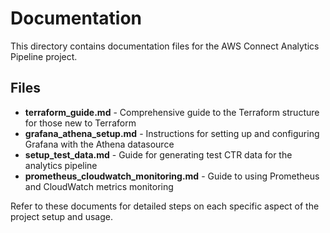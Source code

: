 # Documentation

This directory contains documentation files for the AWS Connect Analytics Pipeline project.

## Files

- **terraform_guide.md** - Comprehensive guide to the Terraform structure for those new to Terraform
- **grafana_athena_setup.md** - Instructions for setting up and configuring Grafana with the Athena datasource
- **setup_test_data.md** - Guide for generating test CTR data for the analytics pipeline
- **prometheus_cloudwatch_monitoring.md** - Guide to using Prometheus and CloudWatch metrics monitoring

Refer to these documents for detailed steps on each specific aspect of the project setup and usage.